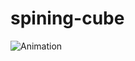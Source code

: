 # spining-cube
![Animation](https://github.com/user-attachments/assets/5812c575-cd10-419a-a6ad-9f5260f12f3f)
